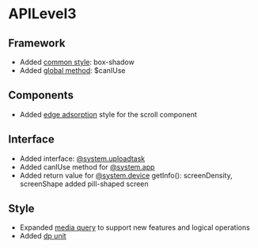 <!-- 源地址: https://iot.mi.com/vela/quickapp/en/guide/version/APILevel3.html -->

# APILevel3

## Framework

  * Added [common style](</vela/quickapp/en/components/general/style.html>): box-shadow
  * Added [global method](</vela/quickapp/en/guide/framework/script/global-data-method.html>): $canIUse

## Components

  * Added [edge adsorption](</vela/quickapp/en/components/container/scroll.html>) style for the scroll component

## Interface

  * Added interface: [@system.uploadtask](</vela/quickapp/en/features/network/uploadtask.html>)
  * Added canIUse method for [@system.app](</vela/quickapp/en/features/basic/app.html>)
  * Added return value for [@system.device](</vela/quickapp/en/features/basic/device.html>) getInfo(): screenDensity, screenShape added pill-shaped screen

## Style

  * Expanded [media query](</vela/quickapp/en/guide/framework/style/media-query.html>) to support new features and logical operations
  * Added [dp unit](</vela/quickapp/en/guide/framework/style/page-style-and-layout.html>)

